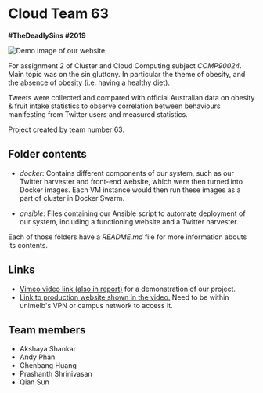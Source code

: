 # Cloud Team 63
**#TheDeadlySins #2019**

![Demo image of our website](https://imgur.com/download/bHBKicB/demo "Map page of our project showing the estimated rate of obesity and proportion of collected Tweets related to junk food.")

For assignment 2 of Cluster and Cloud Computing subject *COMP90024*. Main topic was on the sin gluttony. In particular the theme of obesity, and the absence of obesity (i.e. having a healthy diet).

Tweets were collected and compared with official Australian data on obesity & fruit intake statistics to observe correlation between behaviours manifesting from Twitter users and measured statistics.

Project created by team number 63.

## Folder contents
*  *docker*: Contains different components of our system, such as our Twitter harvester and front-end website, which were then turned into Docker images. Each VM instance would then run these images as a part of cluster in Docker Swarm.

*  *ansible*: Files containing our Ansible script to automate deployment of our system, including a functioning website and a Twitter harvester.

Each of those folders have a *README.md* file for more information abouts its contents.

## Links
* [Vimeo video link (also in report)](https://vimeo.com/336420766) for a demonstration of our project.
* [Link to production website shown in the video.](http://172.26.37.217/) Need to be within unimelb's VPN or campus network to access it.

## Team members
* Akshaya Shankar
* Andy Phan
* Chenbang Huang
* Prashanth Shrinivasan
* Qian Sun
